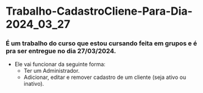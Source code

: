 # Trabalho-CadastroCliene-Para-Dia-2024_03_27

### É um trabalho do curso que estou cursando feita em grupos e é pra ser entregue no dia 27/03/2024. 

- Ele vai funcionar da seguinte forma:
  - Ter um Administrador.
  - Adicionar, editar e remover cadastro de um cliente (seja ativo ou inativo).
